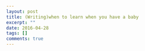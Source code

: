 ```yaml
---
layout: post
title: (Writing)when to learn when you have a baby
excerpt: ""
date: 2016-04-28
tags: []
comments: true
---
```

